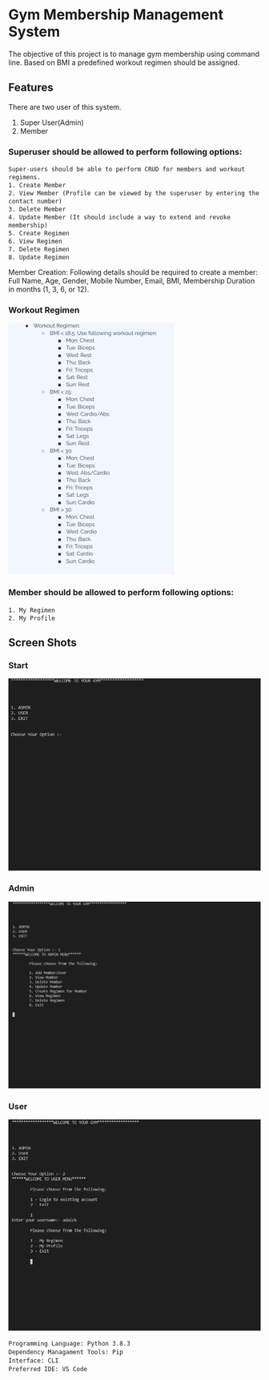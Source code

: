# **Gym Membership Management System**

The objective of this project is to manage gym membership using command line.
Based on BMI a predefined workout regimen should be assigned.

## Features

There are two user of this system.
1. Super User(Admin)
2. Member

### Superuser should be allowed to perform following options:
```
Super-users should be able to perform CRUD for members and workout regimens.
1. Create Member 
2. View Member (Profile can be viewed by the superuser by entering the contact number)
3. Delete Member
4. Update Member (It should include a way to extend and revoke membership)
5. Create Regimen
6. View Regimen
7. Delete Regimen
8. Update Regimen
```
Member Creation:
Following details should be required to create a member: Full Name, Age, Gender, Mobile Number, Email, BMI, Membership Duration in months (1, 3, 6, or 12).


### Workout Regimen

![Regimen](/images/workoutRegimen.jpeg)


### Member should be allowed to perform following options:
```
1. My Regimen
2. My Profile
```

## Screen Shots


### Start

![Start](/images/Gym.png)

### Admin

![Admin](/images/GymAdmin.png)


### User

![User](/images/GymUser.png)


```bash
Programming Language: Python 3.8.3
Dependency Managament Tools: Pip
Interface: CLI
Preferred IDE: VS Code
```
